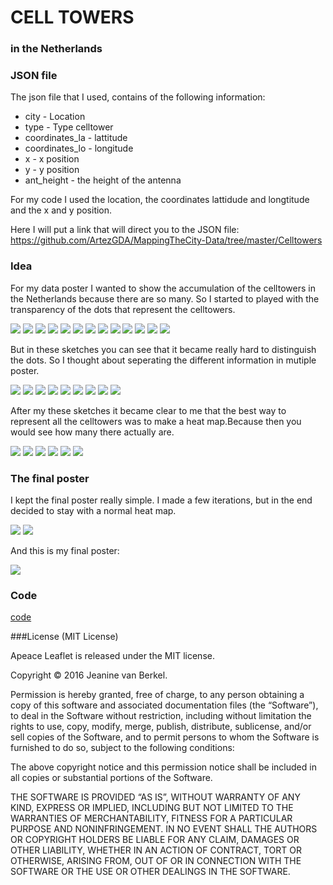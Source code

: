 # CELL TOWERS 

### in the Netherlands




### JSON file
The json file that I used, contains of the following information:

-	city - Location
- 	type - Type celltower
-	coordinates_la - lattitude
-	coordinates_lo - longitude
-	x - x position
-	y - y position
-	ant_height - the height of the antenna
	
For my code I used the location, the coordinates lattidude and longtitude and the x and y position. 

Here I will put a link that will direct you to the JSON file: https://github.com/ArtezGDA/MappingTheCity-Data/tree/master/Celltowers

### Idea

For my data poster I wanted to show the accumulation of the celltowers in the Netherlands because there are so many. So I started to played with the transparency of the dots that represent the celltowers.

![](images/towersOnMap_01-1.png)
![](images/towersOnMap_02-1.png)
![](images/towersOnMap_03-1.png)
![](images/towersOnMap_04-1.png)
![](images/towersOnMap_05-1.png)
![](images/towersOnMap_06-1.png)
![](images/towersOnMap_07-1.png)
![](images/towersOnMap_08-1.png)
![](images/towersOnMap_09-1.png)
![](images/towersOnMap_10-1.png)
![](images/towersOnMap_11-1.png)
![](images/towersOnMap_12-1.png)
![](images/towersOnMap_13-1.png)

But in these sketches you can see that it became really hard to distinguish the dots. So I thought about seperating the different information in mutiple poster.

![](images/towersOnMap_100-1.png)
![](images/towersOnMap_200-1.png)
![](images/towersOnMap_300-1.png)
![](images/towersOnMap_400-1.png)
![](images/towersOnMap_500-1.png)
![](images/towersOnMap_600-1.png)
![](images/towersOnMap_700-1.png)
![](images/towersOnMap_800-1.png)
![](images/towersOnMap_900-1.png)

After my these sketches it became clear to me that the best way to represent all the celltowers was to make a heat map.Because then you would see how many there actually are.
 
![](images/towersOnMapheatmap_04-1.png) 
![](images/towersOnMapheatmap_05-1.png) 
![](images/towersOnMapheatmap_06-1.png) 
![](images/towersOnMapheatmap_07-1.png) 
![](images/towersOnMapheatmap_08-1.png) 
![](images/towersOnMapheatmap_09-1.png) 

### The final poster

I kept the final poster really simple. I made a few iterations, but in the end decided to stay with a normal heat map.

![](images/Heatmap_01-1.png) 
![](images/Heatmap_03.png)

And this is my final poster:

![](images/Heatmap_04.png)



### Code

[code](heatmap.pv)

###License (MIT License)

Apeace Leaflet is released under the MIT license.

Copyright © 2016 Jeanine van Berkel.

Permission is hereby granted, free of charge, to any person obtaining a copy of this software and associated documentation files (the “Software”), to deal in the Software without restriction, including without limitation the rights to use, copy, modify, merge, publish, distribute, sublicense, and/or sell copies of the Software, and to permit persons to whom the Software is furnished to do so, subject to the following conditions:

The above copyright notice and this permission notice shall be included in all copies or substantial portions of the Software.

THE SOFTWARE IS PROVIDED “AS IS”, WITHOUT WARRANTY OF ANY KIND, EXPRESS OR IMPLIED, INCLUDING BUT NOT LIMITED TO THE WARRANTIES OF MERCHANTABILITY, FITNESS FOR A PARTICULAR PURPOSE AND NONINFRINGEMENT. IN NO EVENT SHALL THE AUTHORS OR COPYRIGHT HOLDERS BE LIABLE FOR ANY CLAIM, DAMAGES OR OTHER LIABILITY, WHETHER IN AN ACTION OF CONTRACT, TORT OR OTHERWISE, ARISING FROM, OUT OF OR IN CONNECTION WITH THE SOFTWARE OR THE USE OR OTHER DEALINGS IN THE SOFTWARE. 
